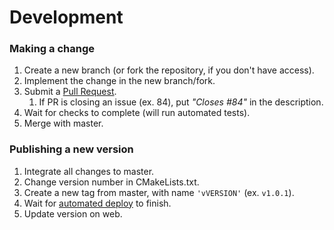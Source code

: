 # Development

### Making a change

1. Create a new branch (or fork the repository, if you don't have access).
2. Implement the change in the new branch/fork.
3. Submit a [Pull Request](https://github.com/gamesmith-uk/retrolab-engine/compare).
   1. If PR is closing an issue (ex. 84), put *"Closes #84"* in the description.
4. Wait for checks to complete (will run automated tests).
5. Merge with master.

### Publishing a new version

1. Integrate all changes to master.
2. Change version number in CMakeLists.txt.
2. Create a new tag from master, with name `'vVERSION'` (ex. `v1.0.1`).
3. Wait for [automated deploy](https://github.com/gamesmith-uk/retrolab-engine/actions?query=workflow%3A%22Build+artifacts%22) to finish.
4. Update version on web.